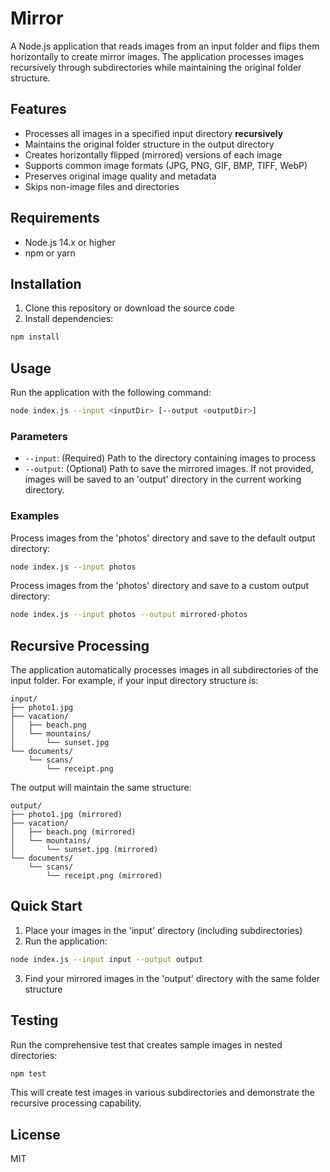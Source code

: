 # Mirror

A Node.js application that reads images from an input folder and flips them horizontally to create mirror images. The application processes images recursively through subdirectories while maintaining the original folder structure.

## Features

- Processes all images in a specified input directory **recursively**
- Maintains the original folder structure in the output directory
- Creates horizontally flipped (mirrored) versions of each image
- Supports common image formats (JPG, PNG, GIF, BMP, TIFF, WebP)
- Preserves original image quality and metadata
- Skips non-image files and directories

## Requirements

- Node.js 14.x or higher
- npm or yarn

## Installation

1. Clone this repository or download the source code
2. Install dependencies:

```bash
npm install
```

## Usage

Run the application with the following command:

```bash
node index.js --input <inputDir> [--output <outputDir>]
```

### Parameters

- `--input`: (Required) Path to the directory containing images to process
- `--output`: (Optional) Path to save the mirrored images. If not provided, images will be saved to an 'output' directory in the current working directory.

### Examples

Process images from the 'photos' directory and save to the default output directory:

```bash
node index.js --input photos
```

Process images from the 'photos' directory and save to a custom output directory:

```bash
node index.js --input photos --output mirrored-photos
```

## Recursive Processing

The application automatically processes images in all subdirectories of the input folder. For example, if your input directory structure is:

```
input/
├── photo1.jpg
├── vacation/
│   ├── beach.png
│   └── mountains/
│       └── sunset.jpg
└── documents/
    └── scans/
        └── receipt.png
```

The output will maintain the same structure:

```
output/
├── photo1.jpg (mirrored)
├── vacation/
│   ├── beach.png (mirrored)
│   └── mountains/
│       └── sunset.jpg (mirrored)
└── documents/
    └── scans/
        └── receipt.png (mirrored)
```

## Quick Start

1. Place your images in the 'input' directory (including subdirectories)
2. Run the application:

```bash
node index.js --input input --output output
```

3. Find your mirrored images in the 'output' directory with the same folder structure

## Testing

Run the comprehensive test that creates sample images in nested directories:

```bash
npm test
```

This will create test images in various subdirectories and demonstrate the recursive processing capability.

## License

MIT

